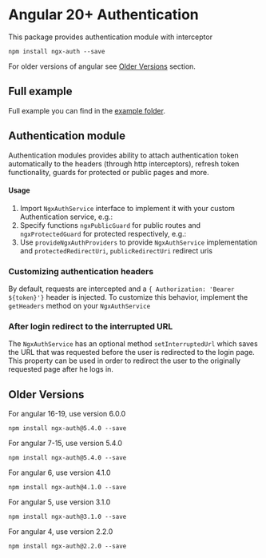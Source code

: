 # Angular 20+ Authentication

This package provides authentication module with interceptor

```
npm install ngx-auth --save
```

For older versions of angular see [Older Versions](#older-versions) section.

## Full example
Full example you can find in the [example folder](example).

## Authentication module

Authentication modules provides ability to attach authentication token automatically to the headers
(through http interceptors), refresh token functionality, guards for protected or public pages and more.

#### Usage
1. Import `NgxAuthService` interface to implement it with your custom Authentication service, e.g.:
2. Specify functions `ngxPublicGuard` for public routes and `ngxProtectedGuard` for protected respectively, e.g.:
3. Use `provideNgxAuthProviders` to provide `NgxAuthService` implementation and `protectedRedirectUri`, `publicRedirectUri` redirect uris

### Customizing authentication headers
By default, requests are intercepted and a `{ Authorization: 'Bearer ${token}'}` header is injected. To customize this behavior, implement the `getHeaders` method on your `NgxAuthService`

### After login redirect to the interrupted URL
The `NgxAuthService` has an optional method `setInterruptedUrl` which saves the URL that was requested before the user is redirected to the login page. This property can be used in order to redirect the user to the originally requested page after he logs in.


## Older Versions
For angular 16-19, use version 6.0.0
```
npm install ngx-auth@5.4.0 --save
```
For angular 7-15, use version 5.4.0
```
npm install ngx-auth@5.4.0 --save
```

For angular 6, use version 4.1.0
```
npm install ngx-auth@4.1.0 --save
```

For angular 5, use version 3.1.0
```
npm install ngx-auth@3.1.0 --save
```

For angular 4, use version 2.2.0
```
npm install ngx-auth@2.2.0 --save
```
